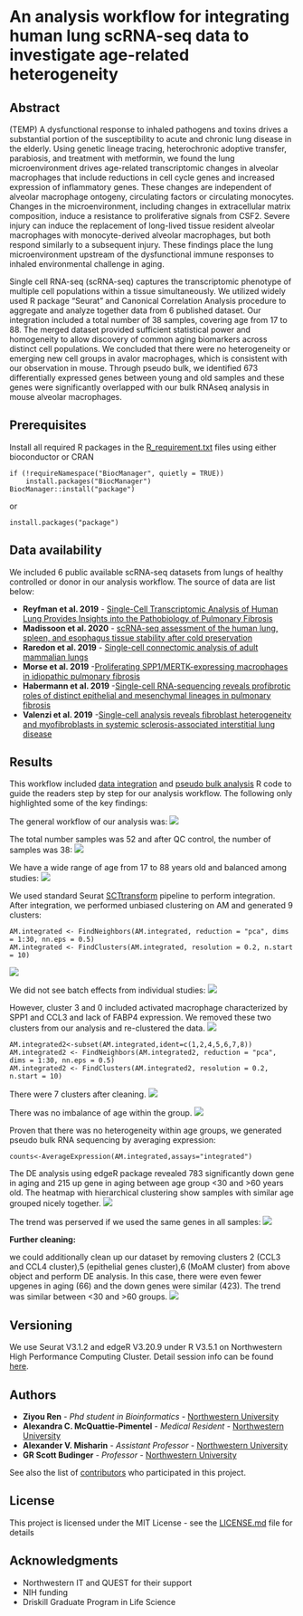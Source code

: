 # An analysis workflow for integrating human lung scRNA-seq data to investigate age-related heterogeneity
## Abstract

(TEMP) A dysfunctional response to inhaled pathogens and toxins drives a substantial portion of the susceptibility to acute and chronic lung disease in the elderly. Using genetic lineage tracing, heterochronic adoptive transfer, parabiosis, and treatment with metformin, we found the lung microenvironment drives age-related transcriptomic changes in alveolar macrophages that include reductions in cell cycle genes and increased expression of inflammatory genes.  These changes are independent of alveolar macrophage ontogeny, circulating factors or circulating monocytes.  Changes in the microenvironment, including changes in extracellular matrix composition, induce a resistance to proliferative signals from CSF2. Severe injury can induce the replacement of long-lived tissue resident alveolar macrophages with monocyte-derived alveolar macrophages, but both respond similarly to a subsequent injury.  These findings place the lung microenvironment upstream of the dysfunctional immune responses to inhaled environmental challenge in aging.  

Single cell RNA-seq (scRNA-seq) captures the transcriptomic phenotype of multiple cell populations within a tissue simultaneously. We utilized widely used R package “Seurat” and Canonical Correlation Analysis procedure to aggregate and analyze together data from 6 published dataset. Our integration included a total number of 38 samples, covering age from 17 to 88. The merged dataset provided sufficient statistical power and homogeneity to allow discovery of common aging biomarkers across distinct cell populations. We concluded that there were no heterogeneity or emerging new cell groups in avalor macrophages, which is consistent with our observation in mouse. Through pseudo bulk, we identified 673 differentially expressed genes between young and old samples and these genes were significantly overlapped with our bulk RNAseq analysis in mouse alveolar macrophages.

## Prerequisites

Install all required R packages in the [R_requirement.txt](resources/R_requirement.txt) files using either bioconductor or CRAN

```
if (!requireNamespace("BiocManager", quietly = TRUE))
    install.packages("BiocManager")
BiocManager::install("package")
```
or

```
install.packages("package")
```

## Data availability
We included 6 public available scRNA-seq datasets from lungs of healthy controlled or donor in our analysis workflow. The source of data are list below:

* **Reyfman et al. 2019**  - [Single-Cell Transcriptomic Analysis of Human Lung Provides Insights into the Pathobiology of Pulmonary Fibrosis](https://www.ncbi.nlm.nih.gov/pubmed/30554520)
* **Madissoon et al. 2020** - [scRNA-seq assessment of the human lung, spleen, and esophagus tissue stability after cold preservation](https://www.ncbi.nlm.nih.gov/pubmed/31892341)
* **Raredon et al. 2019** - [Single-cell connectomic analysis of adult mammalian lungs](https://www.ncbi.nlm.nih.gov/pubmed/31840053)
* **Morse et al. 2019** -[Proliferating SPP1/MERTK-expressing macrophages in idiopathic pulmonary fibrosis](https://www.ncbi.nlm.nih.gov/pubmed/31221805)
* **Habermann et al. 2019** -[Single-cell RNA-sequencing reveals profibrotic roles of distinct epithelial and mesenchymal lineages in pulmonary fibrosis](https://www.biorxiv.org/content/10.1101/753806v1)
* **Valenzi et al. 2019** -[Single-cell analysis reveals fibroblast heterogeneity and myofibroblasts in systemic sclerosis-associated interstitial lung disease](https://www.ncbi.nlm.nih.gov/pubmed/31405848)


## Results

This workflow included [data integration](code/HPVMMR_integration_analysis.R) and [pseudo bulk analysis](code/Pesudo_bulkRNA_analysis.R) R code to guide the readers step by step for our analysis workflow. The following only highlighted some of the key findings:

The general workflow of our analysis was:
![](resources/flowchart1.png)

The total number samples was 52 and after QC control, the number of samples was 38:
![](resources/Initial_filtering.png)

We have a wide range of age from 17 to 88 years old and balanced among studies:
![](resources/Agedistribution.png)


We used standard Seurat [SCTtransform](https://satijalab.org/seurat/v3.1/integration.html) pipeline to perform integration. After integration, we performed unbiased clustering on AM and generated 9 clusters: 

```
AM.integrated <- FindNeighbors(AM.integrated, reduction = "pca", dims = 1:30, nn.eps = 0.5)
AM.integrated <- FindClusters(AM.integrated, resolution = 0.2, n.start = 10)

```
![](resources/AM_tsne1.png)

We did not see batch effects from individual studies:
![](resources/AM_tsne2.png)

However, cluster 3 and 0 included activated macrophage characterized by SPP1 and CCL3 and lack of FABP4 expression. We removed these two clusters from our analysis and re-clustered the data.
![](resources/AM_tsne3.png)

```
AM.integrated2<-subset(AM.integrated,ident=c(1,2,4,5,6,7,8))
AM.integrated2 <- FindNeighbors(AM.integrated2, reduction = "pca", dims = 1:30, nn.eps = 0.5)
AM.integrated2 <- FindClusters(AM.integrated2, resolution = 0.2, n.start = 10)
```
There were 7 clusters after cleaning. 
![](resources/AM_tsne4.png)

There was no imbalance of age within the group.
![](resources/AM_age.png)

Proven that there was no heterogeneity within age groups, we generated pseudo bulk RNA sequencing by averaging expression:

```
counts<-AverageExpression(AM.integrated,assays="integrated")
```

The DE analysis using edgeR package revealed 783 significantly down gene in aging and 215 up gene in aging between age group <30 and >60 years old. The heatmap with hierarchical clustering show samples with similar age grouped nicely together.
![](resources/heatmap1.png)

The trend was perserved if we used the same genes in all samples:
![](resources/heatmap2.png)


**Further cleaning:**

we could additionally clean up our dataset by removing clusters 2 (CCL3 and CCL4 cluster),5 (epithelial genes cluster),6 (MoAM cluster) from above object and perform DE analysis. In this case, there were even fewer upgenes in aging (66) and the down genes were similar (423). The trend was similar between <30 and >60 groups.
![](resources/heatmap3.png)

## Versioning

We use Seurat V3.1.2 and edgeR V3.20.9 under R V3.5.1 on Northwestern High Performance Computing Cluster. Detail session info can be found [here](resources/sessioninfo.txt).

## Authors

* **Ziyou Ren** - *Phd student in Bioinformatics* - [Northwestern University](https://labs.feinberg.northwestern.edu/budinger/members/index.html)
* **Alexandra C. McQuattie-Pimentel** - *Medical Resident* - [Northwestern University](https://labs.feinberg.northwestern.edu/budinger/members/index.html)
* **Alexander V. Misharin** - *Assistant Professor* - [Northwestern University](https://www.feinberg.northwestern.edu/faculty-profiles/az/profile.html?xid=19421)
* **GR Scott Budinger** - *Professor* - [Northwestern University](https://www.feinberg.northwestern.edu/faculty-profiles/az/profile.html?xid=10309)

See also the list of [contributors](https://github.com/NUPulmonary/Doublehit_Human_scRNA_Analysis/commits) who participated in this project.

## License

This project is licensed under the MIT License - see the [LICENSE.md](LICENSE.md) file for details

## Acknowledgments

* Northwestern IT and QUEST for their support
* NIH funding
* Driskill Graduate Program in Life Science
